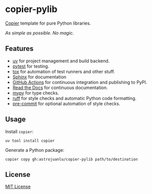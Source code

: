 # copier-pylib

[Copier](https://github.com/copier-org/copier) template for pure Python libraries.

_As simple as possible. No magic._

## Features

- [uv] for project management and build backend.
- [pytest] for testing.
- [tox] for automation of test runners and other stuff.
- [Sphinx] for documentation
- [GitHub Actions] for continuous integration and publishing to PyPI.
- [Read the Docs] for continuous documentation.
- [mypy] for type checks.
- [ruff] for style checks and automatic Python code formatting.
- [pre-commit] for optional automation of style checks.

## Usage

Install `copier`:

```
uv tool install copier
```

Generate a Python package:

```
copier copy gh:astrojuanlu/copier-pylib path/to/destination
```

## License

[MIT License](LICENSE)

[uv]: https://github.com/astral-sh/uv
[copier]: https://github.com/copier-org/copier/
[mypy]: http://mypy.readthedocs.io/
[pytest]: https://docs.pytest.org/
[Sphinx]: http://www.sphinx-doc.org/
[tox]: https://tox.readthedocs.io/
[ruff]: https://docs.astral.sh/ruff/
[pre-commit]: https://github.com/pre-commit/pre-commit/
[GitHub Actions]: https://github.com/features/actions/
[Read the Docs]: https://readthedocs.org/
